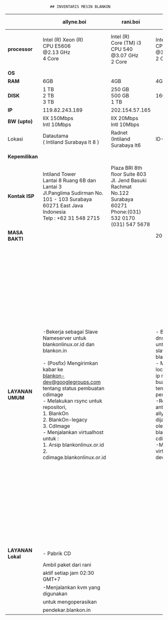 						## INVENTARIS MESIN BLANKON
  
    
|  &nbsp; &nbsp; &nbsp;  |  &nbsp;  &nbsp; **allyne.boi**  &nbsp;  &nbsp; |   &nbsp;  &nbsp;  &nbsp; **rani.boi** &nbsp;  &nbsp; &nbsp;  |  &nbsp; &nbsp; **marya.boi** &nbsp; &nbsp; <br> &nbsp; Pensiun  &nbsp;  |   &nbsp; &nbsp; **waljinah.boi** &nbsp;  &nbsp;  |   &nbsp; &nbsp;  **yeyen.boi**  &nbsp;  &nbsp;  |   &nbsp; &nbsp; **waw.boi**  &nbsp;  &nbsp; |  &nbsp; &nbsp; **cahyono.bin** &nbsp;  &nbsp; |  
|--------|---------|-----------------|----------|------|----------------|-------------|----------------------|  
|**processor**  |  Intel (R) Xeon (R) <br> CPU E5606  <br> @2.13 GHz <br> 4 Core | Intel (R) <br> Core (TM) i3 <br> CPU 540 <br> @3.07 GHz <br> 2 Core  | Intel (R) Xeon (R) <br> CPU 5160 <br> @3.00 GHz <br> 2 Core | Intel (R) Atom (TM) <br> CPU D525 <br> @1.80 GHz <br> 2 Core  | Intel (R)  <br> Core(TM) 2 Duo <br> CPU 4300 <br> @1.80 GHz <br> 2 Core |  Raspberry Pi <br> type B <br> ARM 11 <br> @700 MHz  |  Intel <br> 8 Core  |  
|     **OS**  |   | | |   |  |                   |  
|    **RAM**  | 6GB  | 4GB | 4GB  | 4GB  | 6GB  | 256MB  | 6GB               |  
|   **DISK**  |1 TB <br> 2 TB <br> 3 TB | 250 GB <br> 500 GB <br> 1 TB | 160 GB | 32 GB   | 320 GB <br> 320 GB |   |     |  
|       **IP**    | 119.82.243.189 | 202.154.57.165 |  | 103.28.22.8 | 202.6.233.56 | 202.162.202.210 | 203.34.118.43  
|   **BW (upto)**     | IIX 150Mbps <br> Intl 10Mbps | IIX 20Mbps <br> Intl 10Mbps | | IIX 100Mbps <br> Intl 2Mbps| IIX 50Mbps <br> Intl 512Kbps  | IIX 1Mbps  <br>Intl 1Mbps |  |  
|     Lokasi      | Datautama <br> ( Intiland  Surabaya lt 8 )  | Radnet <br> (Intiland <br> Surabaya lt6 | ID-SIRTII  | Soerabaia <br> Networks <br> Gedung Tifa  | Padinet <br> IDCD3 | Nusanet <br> Graha Pena | ID-SIRTII <br> (Containner)       |
|**Kepemilikan**  | |  |   |   |  | Hibah  Rockybars.com |                   |  
|**Kontak ISP**   | Intiland Tower <br> Lantai 8 Ruang 6B dan <br> Lantai 3 <br> Jl.Panglima Sudirman  No. 101 - 103 Surabaya <br> 60271 East Java Indonesia <br> Telp : +62 31 548 2715  | Plaza BRI 8th floor  Suite 803 <br> Jl. Jend Basuki Rachmat  No.122 Surabaya 60271 <br> Phone:(031) 532 0170 <br> (031) 547 5678  |   | Gedung Artha Graha lt 26  Jl. Jend Sudirman  Kav. 52-53  Senayan, Kebayoran Baru  Jakarta Selatan 12190 <br> DKI Jakarta| |  |  |  
| **MASA BAKTI**  |  |  |  2010-24/02/2013 | |    |    |                   | 
|**LAYANAN UMUM**| -Bekerja sebagai Slave <br> Nameserver untuk <br> blankonlinux.or.id dan blankon.in <br> <br> - (Posfix) Mengirimkan kabar ke <br> blankon-dev@googlegroups.com <br> tentang status pembuatan cdimage <br> - Melakukan rsync untuk repositori, <br> 1. BlankOn <br> 2. BlankOn-legacy <br> 3. CdImage <br> - Menjalankan virtualhost untuk : <br> 1. Arsip blankonlinux.or.id <br> 2. cdimage.blankonlinux.or.id |  | - Bekerja sebagai dns master <br> untuk blankon.in,dan <br> slave untuk blankonlinux.or.id <br> - Melayani nfs untuk local <br> ip repo buaya.klas.or.id <br> tentang status pembuatan cdimage <br> -Replikasi repositori antara server <br> allyne dengan rani dijalankan <br> oleh srip mirror-blankon.sh  mirror cdimage & arsip <br> -Menjalankan virtualhost untuk: <br> dev.blankonlinux.or.id | - Kumpulan sistem irgsh, terdiri : <br> 1. Web irgsh -digunakan untuk <br> interaksi dengan tim pemaket <br> 2.taskinit -menerima input dari <br>  web dan menyebarkan tugas  pembangunan <br> 3. celeryd+rabbitmq <br>  -distributor <br> pesan ke mesin-mesin pembangun <br> menjalankan virtualhost berikut : <br> 1. aku.blankonlinux.or.id <br> 2. arsip.blankonlinux.or.id <br> 3. www.blankonlinux.or.id <br> 4. changelogs.blankonlinux.or.id <br> 5. waljinah.blankonlinux.or.id <br> 6. waljinah.blankon.id <br> 7. di.blankon.in <br> 8. www.blankon.in <br> 9. ayo.semuanya.di.blankon.in <br> 10. forum.blankonlinux.or.id <br> 11. i15n.blankonlinux.or.id <br> 12. irclog.blankon.in <br> 13. irgsh.blankonlinux.or.id <br> 14. p.blankon.in <br> 15. irgsh2.blankonlinux.or.id <br> 16. konf.blankonlinux.or.id <br> 17. konf2010.blankonlinux.or.id <br> 18. konf2011.blankonlinux.or.id <br> 19. konf2012.blankonlinux.or.id <br> 20. manokwari.blankonlinux.or.id <br> 21. sajadah.blankonlinux.or.id <br> 22. security.blankonlinux.or.id <br> 23. serambi.blankonlinux.or.id <br> 24. tempel.blankon.in <br> 25. w.blankon.in | -Bekerja sebagai server web  mnjalankan virtualhost berikut: <br> 1. peduli.{.boi,bin} <br> 2. panduan.boi, <br> - Bekerja sebagai  bind slave dns *.boi *.bin <br> |  -Bekerja sebagai server web <br> menjalankan virtualhost <br> WAW.blankon.in  | |
|**LAYANAN Lokal** | - Pabrik CD |    |   | |  |                   |
|   | Ambil paket dari rani  |  |  | |    |                   |
|       | aktif setiap jam 02:30 GMT+7  |   |   |   |        |    |                   |
|  | -Menjalankan kvm yang digunakan  |      |  |   |    |  |                   |
|  | untuk mengoperasikan |  |  |    |   |  |                   |
|  | pendekar.blankon.in |   |     |     |    

